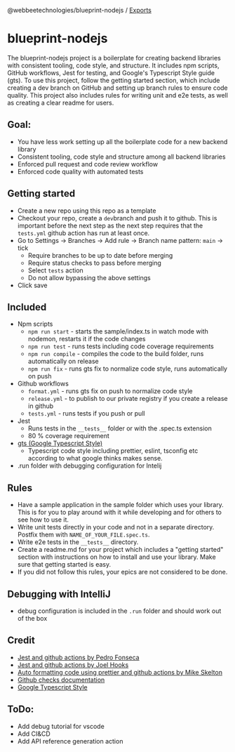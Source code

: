 @webbeetechnologies/blueprint-nodejs / [Exports](modules.md)

# blueprint-nodejs
The blueprint-nodejs project is a boilerplate for creating backend libraries with consistent tooling, code style, and structure. It includes npm scripts, GitHub workflows, Jest for testing, and Google's Typescript Style guide (gts). To use this project, follow the getting started section, which include creating a dev branch on GitHub and setting up branch rules to ensure code quality. This project also includes rules for writing unit and e2e tests, as well as creating a clear readme for users.

## Goal:
- You have less work setting up all the boilerplate code for a new backend library
- Consistent tooling, code style and structure among all backend libraries
- Enforced pull request and code review workflow
- Enforced code quality with automated tests

## Getting started
- Create a new repo using this repo as a template
- Checkout your repo, create a `dev`branch and push it to github. This is important before the next step as the next step requires that the `tests.yml` github action has run at least once.
- Go to Settings -> Branches -> Add rule -> Branch name pattern: `main` -> tick
  - Require branches to be up to date before merging
  - Require status checks to pass before merging
  - Select `tests` action
  - Do not allow bypassing the above settings
- Click save

## Included
- Npm scripts
  - `npm run start` - starts the sample/index.ts in watch mode with nodemon, restarts it if the code changes
  - `npm run test` - runs tests including code coverage requirements
  - `npm run compile` - compiles the code to the build folder, runs automatically on release
  - `npm run fix` - runs gts fix to normalize code style, runs automatically on push
- Github workflows
  - `format.yml` - runs gts fix on push to normalize code style
  - `release.yml` - to publish to our private registry if you create a release in github
  - `tests.yml` - runs tests if you push or pull
- Jest
  - Runs tests in the `__tests__` folder or with the .spec.ts extension
  - 80 % coverage requirement
- [gts (Google Typescript Style)](https://github.com/google/gts)
  - Typescript code style including prettier, eslint, tsconfig etc according to what google thinks makes sense.
- .run folder with debugging configuration for Intelij

## Rules
- Have a sample application in the sample folder which uses your library. This is for you to play around with it while developing and for others to see how to use it.
- Write unit tests directly in your code and not in a separate directory. Postfix them with `NAME_OF_YOUR_FILE.spec.ts`.
- Write e2e tests in the `__tests__` directory.
- Create a readme.md for your project which includes a "getting started" section with instructions on how to install and use your library. Make sure that getting started is easy.
- If you did not follow this rules, your epics are not considered to be done.

## Debugging with IntelliJ
- debug configuration is included in the `.run` folder and should work out of the box

## Credit

- [Jest and github actions by Pedro Fonseca](https://medium.com/swlh/jest-and-github-actions-eaf3eaf2427d)
- [Jest and github actions by Joel Hooks](https://joelhooks.com/jest-and-github-actions/)
- [Auto formatting code using prettier and github actions by Mike Skelton](https://mskelton.medium.com/auto-formatting-code-using-prettier-and-github-actions-ed458f58b7df)
- [Github checks documentation](https://docs.github.com/en/rest/checks?apiVersion=2022-11-28)
- [Google Typescript Style](https://google.github.io/styleguide/tsguide.html)

## ToDo:
- Add debug tutorial for vscode
- Add CI&CD 
- Add API reference generation action
